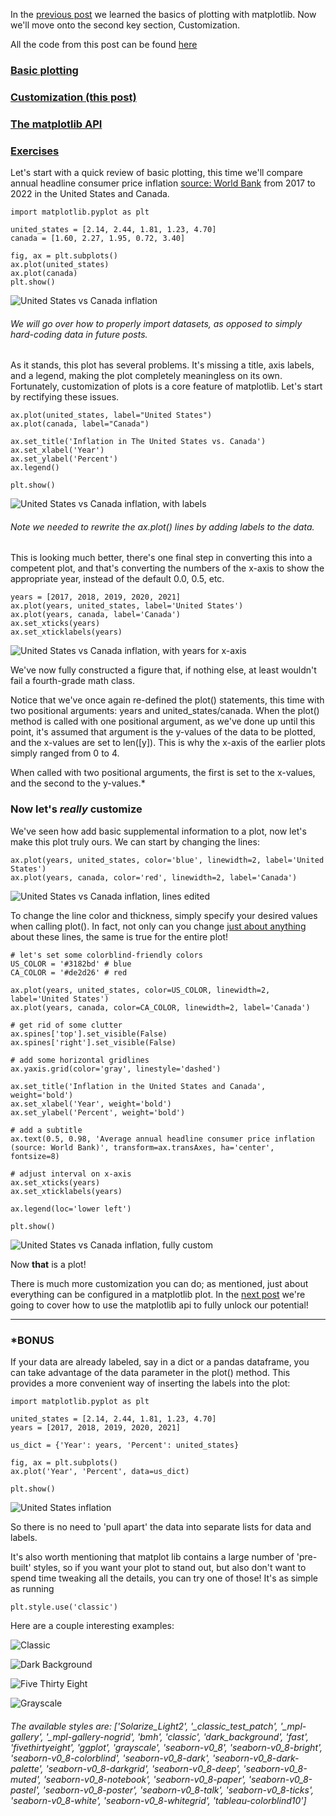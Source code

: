In the [previous post](https://aeryck.com/post:5) we learned the basics of
plotting with matplotlib. Now we'll move onto the second key section,
Customization.

All the code from this post can be found
[here](https://github.com/erkearney/Aeryck/blob/main/code_posts/data_visualization/2part_matplotlib_examples.py)

### [Basic plotting](https://aeryck.com/post:5)
### [Customization (this post)](https://aeryck.com/post:6)
### [The matplotlib API](https://aeryck.com/post:7)
### [Exercises](https://aeryck.com/post:8)

Let's start with a quick review of basic plotting, this time we'll compare
annual headline consumer price inflation [source: World
Bank](https://www.worldbank.org/en/research/brief/inflation-database) from 2017
to 2022 in the United States and Canada.

    import matplotlib.pyplot as plt

    united_states = [2.14, 2.44, 1.81, 1.23, 4.70]
    canada = [1.60, 2.27, 1.95, 0.72, 3.40]

    fig, ax = plt.subplots()
    ax.plot(united_states)
    ax.plot(canada)
    plt.show()

![United States vs Canada
inflation](static/images/data_visualization/matplotlib/customization/1.png
"Figure 1: United States vs Canada inflation")

###### We will go over how to properly import datasets, as opposed to simply hard-coding data in future posts.

As it stands, this plot has several problems. It's missing a title, axis
labels, and a legend, making the plot completely meaningless on its own. Fortunately,
customization of plots is a core feature of matplotlib. Let's start by
rectifying these issues.

    ax.plot(united_states, label="United States")
    ax.plot(canada, label="Canada")

    ax.set_title('Inflation in The United States vs. Canada')
    ax.set_xlabel('Year')
    ax.set_ylabel('Percent')
    ax.legend()

    plt.show()

![United States vs Canada
inflation, with labels](static/images/data_visualization/matplotlib/customization/2.png
"Figure 2: United States vs Canada inflation, with labels")

###### Note we needed to rewrite the ax.plot() lines by adding labels to the data.

This is looking much better, there's one final step in converting this into a
competent plot, and that's converting the numbers of the x-axis to show the
appropriate year, instead of the default 0.0, 0.5, etc.

    years = [2017, 2018, 2019, 2020, 2021]
    ax.plot(years, united_states, label='United States')
    ax.plot(years, canada, label='Canada')
    ax.set_xticks(years)
    ax.set_xticklabels(years)

![United States vs Canada
inflation, with years for x-axis](static/images/data_visualization/matplotlib/customization/3.png
"Figure 3: United States vs Canada inflation, with years for x-axis")

We've now fully constructed a figure that, if nothing else, at least wouldn't
fail a fourth-grade math class.

Notice that we've once again re-defined the plot() statements, this time with
two positional arguments: years and united_states/canada. When the plot() method
is called with one positional argument, as we've done up until this point, it's
assumed that argument is the y-values of the data to be plotted, and the
x-values are set to len([y]). This is why the x-axis of the earlier plots simply
ranged from 0 to 4.

When called with two positional arguments, the first is set to the x-values, and
the second to the y-values.\*

### Now let's *really* customize

We've seen how add basic supplemental information to a plot, now let's make this
plot truly ours. We can start by changing the lines:

    ax.plot(years, united_states, color='blue', linewidth=2, label='United States')
    ax.plot(years, canada, color='red', linewidth=2, label='Canada')

![United States vs Canada
inflation, lines edited](static/images/data_visualization/matplotlib/customization/4.png
"Figure 4: United States vs Canada inflation, with lines edited")

To change the line color and thickness, simply specify your desired values when
calling plot(). In fact, not only can you change [just about
anything](https://matplotlib.org/stable/api/_as_gen/matplotlib.lines.Line2D.html#matplotlib.lines.Line2D)
about these lines, the same is true for the entire plot!

    # let's set some colorblind-friendly colors
    US_COLOR = '#3182bd' # blue
    CA_COLOR = '#de2d26' # red

    ax.plot(years, united_states, color=US_COLOR, linewidth=2, label='United States')
    ax.plot(years, canada, color=CA_COLOR, linewidth=2, label='Canada')

    # get rid of some clutter
    ax.spines['top'].set_visible(False)
    ax.spines['right'].set_visible(False)

    # add some horizontal gridlines
    ax.yaxis.grid(color='gray', linestyle='dashed')

    ax.set_title('Inflation in the United States and Canada', weight='bold')
    ax.set_xlabel('Year', weight='bold')
    ax.set_ylabel('Percent', weight='bold')

    # add a subtitle
    ax.text(0.5, 0.98, 'Average annual headline consumer price inflation (source: World Bank)', transform=ax.transAxes, ha='center', fontsize=8)

    # adjust interval on x-axis
    ax.set_xticks(years)
    ax.set_xticklabels(years)

    ax.legend(loc='lower left')

    plt.show()

![United States vs Canada
inflation, fully custom](static/images/data_visualization/matplotlib/customization/5.png
"Figure 5: United States vs Canada inflation, fully custom")

Now **that** is a plot!

There is much more customization you can do; as mentioned, just about everything
can be configured in a matplotlib plot. In the
[next post](https://aeryck.com/post:7) we're going to cover how to use the
matplotlib api to fully unlock our potential!

* * *
### \*BONUS
If your data are already labeled, say in a dict or a pandas dataframe, you can
take advantage of the data parameter in the plot() method. This provides a
more convenient way of inserting the labels into the plot:

    import matplotlib.pyplot as plt

    united_states = [2.14, 2.44, 1.81, 1.23, 4.70]
    years = [2017, 2018, 2019, 2020, 2021]

    us_dict = {'Year': years, 'Percent': united_states}

    fig, ax = plt.subplots()
    ax.plot('Year', 'Percent', data=us_dict)

    plt.show()

![United States inflation](static/images/data_visualization/matplotlib/customization/bonus.png
"Bonus figure: United States inflation, plotted using obj")

So there is no need to 'pull apart' the data into separate lists for data and
labels.

It's also worth mentioning that matplot lib contains a large number of
'pre-built' styles, so if you want your plot to stand out, but also don't want
to spend time tweaking all the details, you can try one of those! It's as simple
as running

    plt.style.use('classic')

Here are a couple interesting examples:

![Classic](static/images/data_visualization/matplotlib/customization/classic.png
"Bonus figure: Clasic style")

![Dark Background](static/images/data_visualization/matplotlib/customization/dark_background.png
"Bonus figure: Dark Background style")

![Five Thirty Eight](static/images/data_visualization/matplotlib/customization/fivethirtyeight.png
"Bonus figure: Five Thirty Eight style")

![Grayscale](static/images/data_visualization/matplotlib/customization/grayscale.png
"Bonus figure: Grayscale style")


###### The available styles are: ['Solarize_Light2', '_classic_test_patch', '_mpl-gallery', '_mpl-gallery-nogrid', 'bmh', 'classic', 'dark_background', 'fast', 'fivethirtyeight', 'ggplot', 'grayscale', 'seaborn-v0_8', 'seaborn-v0_8-bright', 'seaborn-v0_8-colorblind', 'seaborn-v0_8-dark', 'seaborn-v0_8-dark-palette', 'seaborn-v0_8-darkgrid', 'seaborn-v0_8-deep', 'seaborn-v0_8-muted', 'seaborn-v0_8-notebook', 'seaborn-v0_8-paper', 'seaborn-v0_8-pastel', 'seaborn-v0_8-poster', 'seaborn-v0_8-talk', 'seaborn-v0_8-ticks', 'seaborn-v0_8-white', 'seaborn-v0_8-whitegrid', 'tableau-colorblind10']

